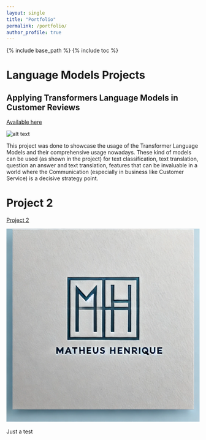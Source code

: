 ```yaml
---
layout: single
title: "Portfolio"
permalink: /portfolio/
author_profile: true
---
```


{% include base_path %}
{% include toc %}


# Language Models Projects

## Applying Transformers Language Models in Customer Reviews
[Available here](https://matheushbps.github.io/portfolio/portfolio-1/)

![alt text](images/car.jpg)

This project was done to showcase the usage of the Transformer Language Models and their comprehensive usage nowadays. These kind of models can be used (as shown in the project) for text classification, text translation, question an answer and text translation, features that can be invaluable in a world where the Communication (especially in business like Customer Service) is a decisive strategy point.


# Project 2

[Project 2](https://matheushbps.github.io/portfolio/portfolio-2/)

![alt text](_pages/mh_.png)

Just a test